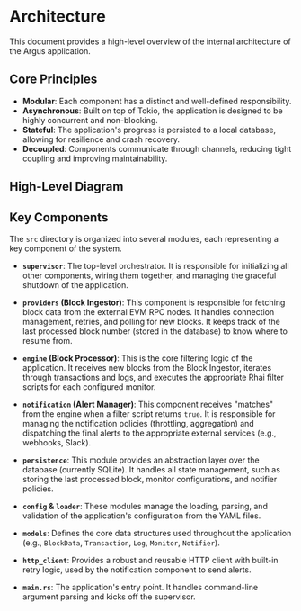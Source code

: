 # Architecture

This document provides a high-level overview of the internal architecture of the Argus application.

## Core Principles

-   **Modular**: Each component has a distinct and well-defined responsibility.
-   **Asynchronous**: Built on top of Tokio, the application is designed to be highly concurrent and non-blocking.
-   **Stateful**: The application's progress is persisted to a local database, allowing for resilience and crash recovery.
-   **Decoupled**: Components communicate through channels, reducing tight coupling and improving maintainability.

## High-Level Diagram

<!-- The Mermaid diagram was removed due to rendering issues in the current environment. It will be re-added once the rendering is supported. -->


## Key Components

The `src` directory is organized into several modules, each representing a key component of the system.

-   **`supervisor`**: The top-level orchestrator. It is responsible for initializing all other components, wiring them together, and managing the graceful shutdown of the application.

-   **`providers` (Block Ingestor)**: This component is responsible for fetching block data from the external EVM RPC nodes. It handles connection management, retries, and polling for new blocks. It keeps track of the last processed block number (stored in the database) to know where to resume from.

-   **`engine` (Block Processor)**: This is the core filtering logic of the application. It receives new blocks from the Block Ingestor, iterates through transactions and logs, and executes the appropriate Rhai filter scripts for each configured monitor.

-   **`notification` (Alert Manager)**: This component receives "matches" from the engine when a filter script returns `true`. It is responsible for managing the notification policies (throttling, aggregation) and dispatching the final alerts to the appropriate external services (e.g., webhooks, Slack).

-   **`persistence`**: This module provides an abstraction layer over the database (currently SQLite). It handles all state management, such as storing the last processed block, monitor configurations, and notifier policies.

-   **`config` & `loader`**: These modules manage the loading, parsing, and validation of the application's configuration from the YAML files.

-   **`models`**: Defines the core data structures used throughout the application (e.g., `BlockData`, `Transaction`, `Log`, `Monitor`, `Notifier`).

-   **`http_client`**: Provides a robust and reusable HTTP client with built-in retry logic, used by the notification component to send alerts.

-   **`main.rs`**: The application's entry point. It handles command-line argument parsing and kicks off the supervisor.
